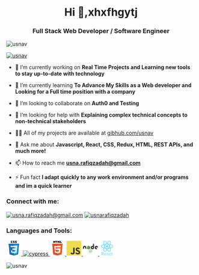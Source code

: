 <h1 align="center">Hi 👋,xhxfhgytj </h1>
<h3 align="center">Full Stack Web Developer / Software Engineer</h3>

<p align="left"> <img src="https://komarev.com/ghpvc/?username=usnav&label=Profile%20views&color=0e75b6&style=flat" alt="usnav" /> </p>

<p align="left"> <a href="https://github.com/ryo-ma/github-profile-trophy"><img src="https://github-profile-trophy.vercel.app/?username=usnav" alt="usnav" /></a> </p>

- 🔭 I’m currently working on **Real Time Projects and Learning new tools to stay up-to-date with technology**

- 🌱 I’m currently learning **To Advance My Skills as a Web developer and Looking for a Full time position with a company**

- 👯 I’m looking to collaborate on **Auth0 and Testing**

- 🤝 I’m looking for help with **Explaining complex technical concepts to non-technical stakeholders**

- 👨‍💻 All of my projects are available at [gibhub.com/usnav](gibhub.com/usnav)

- 💬 Ask me about **Javascript, React, CSS, Redux, HTML, REST APIs, and much more!**

- 📫 How to reach me **usna.rafiqzadah@gmail.com**

- ⚡ Fun fact **I adapt quickly to any work environment and/or programs and im a quick learner**

<h3 align="left">Connect with me:</h3>
<p align="left">
<a href="https://fb.com/usna.rafiqzadah@gmail.com" target="blank"><img align="center" src="https://raw.githubusercontent.com/rahuldkjain/github-profile-readme-generator/master/src/images/icons/Social/facebook.svg" alt="usna.rafiqzadah@gmail.com" height="30" width="40" /></a>
<a href="https://instagram.com/usnarafiqzadah" target="blank"><img align="center" src="https://raw.githubusercontent.com/rahuldkjain/github-profile-readme-generator/master/src/images/icons/Social/instagram.svg" alt="usnarafiqzadah" height="30" width="40" /></a>
</p>

<h3 align="left">Languages and Tools:</h3>
<p align="left"> <a href="https://www.w3schools.com/css/" target="_blank" rel="noreferrer"> <img src="https://raw.githubusercontent.com/devicons/devicon/master/icons/css3/css3-original-wordmark.svg" alt="css3" width="40" height="40"/> </a> <a href="https://www.cypress.io" target="_blank" rel="noreferrer"> <img src="https://raw.githubusercontent.com/simple-icons/simple-icons/6e46ec1fc23b60c8fd0d2f2ff46db82e16dbd75f/icons/cypress.svg" alt="cypress" width="40" height="40"/> </a> <a href="https://www.w3.org/html/" target="_blank" rel="noreferrer"> <img src="https://raw.githubusercontent.com/devicons/devicon/master/icons/html5/html5-original-wordmark.svg" alt="html5" width="40" height="40"/> </a> <a href="https://developer.mozilla.org/en-US/docs/Web/JavaScript" target="_blank" rel="noreferrer"> <img src="https://raw.githubusercontent.com/devicons/devicon/master/icons/javascript/javascript-original.svg" alt="javascript" width="40" height="40"/> </a> <a href="https://nodejs.org" target="_blank" rel="noreferrer"> <img src="https://raw.githubusercontent.com/devicons/devicon/master/icons/nodejs/nodejs-original-wordmark.svg" alt="nodejs" width="40" height="40"/> </a> <a href="https://reactjs.org/" target="_blank" rel="noreferrer"> <img src="https://raw.githubusercontent.com/devicons/devicon/master/icons/react/react-original-wordmark.svg" alt="react" width="40" height="40"/> </a> </p>

<p><img align="center" src="https://github-readme-stats.vercel.app/api/top-langs?username=usnav&show_icons=true&locale=en&layout=compact" alt="usnav" /></p>

